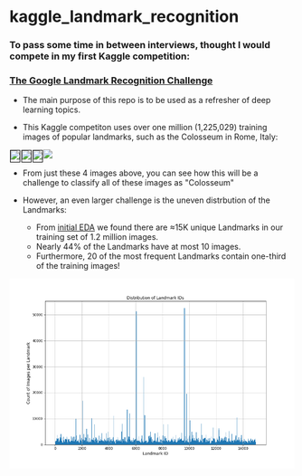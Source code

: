 # kaggle_landmark_recognition

### To pass some time in between interviews, thought I would compete in my first Kaggle competition:
### [The Google Landmark Recognition Challenge](https://www.kaggle.com/c/landmark-recognition-challenge) 

- The main purpose of this repo is to be used as a refresher of deep learning topics.

- This Kaggle competiton uses over one million (1,225,029) training images of popular landmarks, such as the Colosseum in Rome, Italy: 

<img height="120px" src="http://lh3.ggpht.com/-KXyELwqwp_Q/Ry-qmQAqwUI/AAAAAAAAAoU/SUt6osy86xk/s1600/" />
<img style='height: 20px; margin: 1px; float: left; border: 1px solid black;' src='http://lh3.ggpht.com/-GtgCG7ZNNDw/TWWRUVMMpUI/AAAAAAAAC00/AUNX8bd957w/s1600/' /><img style='height: 20px; margin: 1px; float: left; border: 1px solid black;' src='http://lh6.ggpht.com/-Xc0B_C_xpfc/RsIor9h8-SI/AAAAAAAABK0/d6gJYx06eKI/s1600/' /><img style='height: 20px; margin: 1px; float: left; border: 1px solid black;' src='https://lh3.googleusercontent.com/-r7w0c7chrC8/TKvJKIyP-yI/AAAAAAAAAbE/G1GYmt5t-bg/s1600/' />

- From just these 4 images above, you can see how this will be a challenge to classify all of these images as "Colosseum"

- However, an even larger challenge is the uneven distrbution of the Landmarks:
    + From [initial EDA](eda_training_data.ipynb) we found there are ≈15K unique Landmarks in our training set of 1.2 million images.
    + Nearly 44% of the Landmarks have at most 10 images.
    + Furthermore, 20 of the most frequent Landmarks contain one-third of the training images!

![Landmark Distribution](/images/landmark_dist.png)

